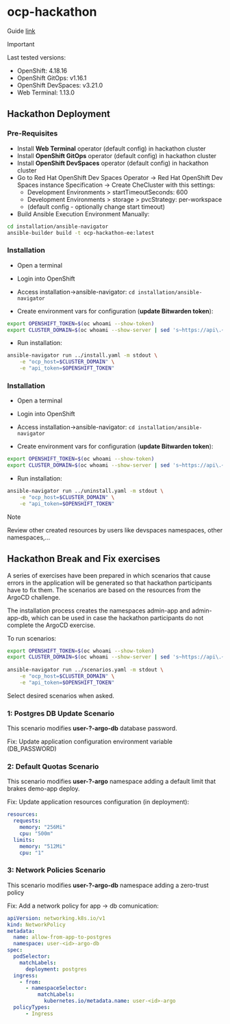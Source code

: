 # ocp-hackathon

Guide [link](https://clbartolome.github.io/ocp-hackathon/ocp-hackathon/index.html)

> [!IMPORTANT]  
> Last tested versions: 
> - OpenShift: 4.18.16
> - OpenShift GitOps: v1.16.1 
> - OpenShift DevSpaces: v3.21.0
> - Web Terminal: 1.13.0

## Hackathon Deployment

### Pre-Requisites

- Install **Web Terminal** operator (default config) in hackathon cluster
- Install **OpenShift GitOps** operator (default config) in hackathon cluster
- Install **OpenShift DevSpaces** operator (default config) in hackathon cluster
- Go to Red Hat OpenShift Dev Spaces Operator -> Red Hat OpenShift Dev Spaces instance Specification -> Create CheCluster with this settings:
    - Development Environments > startTimeoutSeconds: 600
    - Development Environments > storage > pvcStrategy: per-workspace
    - (default config - optionally change start timeout)
- Build Ansible Execution Environment Manually:

```sh
cd installation/ansible-navigator
ansible-builder build -t ocp-hackathon-ee:latest
```

### Installation

- Open a terminal

- Login into OpenShift

- Access installation->ansible-navigator: `cd installation/ansible-navigator`

- Create environment vars for configuration (**update Bitwarden token**):

```sh
export OPENSHIFT_TOKEN=$(oc whoami --show-token)
export CLUSTER_DOMAIN=$(oc whoami --show-server | sed 's~https://api\.~~' | sed 's~:.*~~')
```

- Run installation:

```sh
ansible-navigator run ../install.yaml -m stdout \
    -e "ocp_host=$CLUSTER_DOMAIN" \
    -e "api_token=$OPENSHIFT_TOKEN"
```

### Installation

- Open a terminal

- Login into OpenShift

- Access installation->ansible-navigator: `cd installation/ansible-navigator`

- Create environment vars for configuration (**update Bitwarden token**):

```sh
export OPENSHIFT_TOKEN=$(oc whoami --show-token)
export CLUSTER_DOMAIN=$(oc whoami --show-server | sed 's~https://api\.~~' | sed 's~:.*~~')
```

- Run installation:

```sh
ansible-navigator run ../uninstall.yaml -m stdout \
    -e "ocp_host=$CLUSTER_DOMAIN" \
    -e "api_token=$OPENSHIFT_TOKEN"
```

> [!NOTE]  
> Review other created resources by users like devspaces namespaces, other namespaces,...

## Hackathon Break and Fix exercises

A series of exercises have been prepared in which scenarios that cause errors in the application will be generated so that hackathon participants have to fix them. 
The scenarios are based on the resources from the ArgoCD challenge. 

The installation process creates the namespaces admin-app and admin-app-db, which can be used in case the hackathon participants do not complete the ArgoCD exercise.

To run scenarios:

```sh
export OPENSHIFT_TOKEN=$(oc whoami --show-token)
export CLUSTER_DOMAIN=$(oc whoami --show-server | sed 's~https://api\.~~' | sed 's~:.*~~')
 
ansible-navigator run ../scenarios.yaml -m stdout \
    -e "ocp_host=$CLUSTER_DOMAIN" \
    -e "api_token=$OPENSHIFT_TOKEN"
```

Select desired scenarios when asked.

### 1: Postgres DB Update Scenario

This scenario modifies **user-?-argo-db** database password.

Fix: Update application configuration environment variable (DB_PASSWORD)

### 2: Default Quotas Scenario

This scenario modifies **user-?-argo** namespace adding a default limit that brakes demo-app deploy.

Fix: Update application resources configuration (in deployment):
```yaml
resources:
  requests:
    memory: "256Mi"
    cpu: "500m"
  limits:
    memory: "512Mi"
    cpu: "1"
```


### 3: Network Policies Scenario

This scenario modifies **user-?-argo-db** namespace adding a zero-trust policy

Fix: Add a network policy for app -> db comunication:
```yaml
apiVersion: networking.k8s.io/v1
kind: NetworkPolicy
metadata:
  name: allow-from-app-to-postgres
  namespace: user-<id>-argo-db
spec:
  podSelector:
    matchLabels:
      deployment: postgres
  ingress:
    - from:
      - namespaceSelector:
          matchLabels:
            kubernetes.io/metadata.name: user-<id>-argo
  policyTypes:
      - Ingress
```
